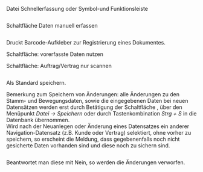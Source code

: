 <!DOCTYPE html>
<html>
<head>
<meta charset="utf-8">
<meta name="viewport" content="width=device-width, initial-scale=1.0">
<title>200_Schnellerfassung.md</title>
<link rel="stylesheet" href="https://stackedit.io/res-min/themes/base.css" />
<script type="text/javascript" src="https://cdn.mathjax.org/mathjax/latest/MathJax.js?config=TeX-AMS_HTML"></script>
</head>
<body><div class="container"><p>Datei Schnellerfassung oder Symbol-und Funktionsleiste <img src="http://xpecto.github.io/docs/img/img_1442999858597.png" alt="" title=""></p>

<p><img src="http://xpecto.github.io/docs/img/img_1442999939016.png" alt="" title=""></p>

<p>Schaltfläche Daten manuell erfassen</p>

<p><img src="http://xpecto.github.io/docs/img/img_1443000322630.png" alt="" title=""></p>

<p>Druckt Barcode-Aufkleber zur Registrierung eines Dokumentes.</p>

<p>Schaltfläche: vorerfasste Daten nutzen</p>

<p>Schaltfläche: Auftrag/Vertrag nur scannen</p>

<p><img src="http://xpecto.github.io/docs/img/img_1443000902734.png" alt="" title=""></p>

<p>Als Standard speichern.</p>

<p>Bemerkung zum Speichern von Änderungen: alle Änderungen zu den Stamm- und Bewegungsdaten, sowie die eingegebenen Daten bei neuen Datensätzen werden erst durch Betätigung der Schaltfläche  <img src="http://xpecto.github.io/docs/img/img_1431534106746.png" alt="" title="">,  über den Menüpunkt <em>Datei → Speichern</em>  oder durch Tastenkombination <em>Strg + S</em> in die Datenbank übernommen.  <br>
Wird nach der Neuanlegen oder Änderung eines Datensatzes ein anderer Navigation-Datensatz (z.B. Kunde oder Vertrag) selektiert, ohne vorher zu speichern, so erscheint die Meldung, dass gegebenenfalls noch nicht gesicherte Daten vorhanden sind und diese noch zu sichern sind. </p>

<p><img src="http://xpecto.github.io/docs/img/img_1425889416455.png" alt="" title=""></p>

<p>Beantwortet man diese mit Nein,  so werden die Änderungen verworfen. </p></div></body>
</html>